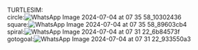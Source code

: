 TURTLESIM:
<br>
circle:![WhatsApp Image 2024-07-04 at 07 35 58_10302436](https://github.com/heet-sutariya-193/voice-navigation-robot-project/assets/169378041/781bdb76-85e4-4eac-b81c-2a67047d1a79)
<br>
square:![WhatsApp Image 2024-07-04 at 07 35 58_89603cb4](https://github.com/heet-sutariya-193/voice-navigation-robot-project/assets/169378041/2631cff4-38c7-459a-9ce1-c86d21a82d36)
<br>
spiral:![WhatsApp Image 2024-07-04 at 07 31 22_6b84573f](https://github.com/heet-sutariya-193/voice-navigation-robot-project/assets/169378041/6f7ba92c-12a8-48ab-a400-b5cfd2c5a89e)
<br>
gotogoal:![WhatsApp Image 2024-07-04 at 07 31 22_933550a3](https://github.com/heet-sutariya-193/voice-navigation-robot-project/assets/169378041/ef5b61b9-273e-46f4-acad-ea11903ec8af)
<br>
